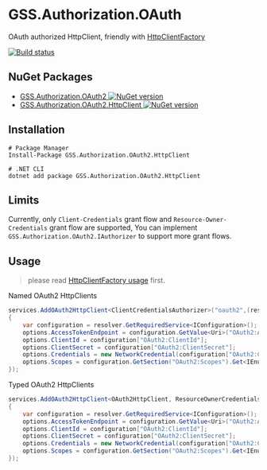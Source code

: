 # GSS.Authorization.OAuth

OAuth authorized HttpClient, friendly with [HttpClientFactory](https://docs.microsoft.com/aspnet/core/fundamentals/http-requests)

[![Build status](https://ci.appveyor.com/api/projects/status/9s6628wsosi4a6gu?svg=true)](https://ci.appveyor.com/project/akunzai/gss-authorization-oauth)

## NuGet Packages

- [GSS.Authorization.OAuth2 ![NuGet version](https://img.shields.io/nuget/v/GSS.Authorization.OAuth2.svg?style=flat-square)](https://www.nuget.org/packages/GSS.Authorization.OAuth2/)
- [GSS.Authorization.OAuth2.HttpClient ![NuGet version](https://img.shields.io/nuget/v/GSS.Authorization.OAuth2.HttpClient.svg?style=flat-square)](https://www.nuget.org/packages/GSS.Authorization.OAuth2.HttpClient/)

## Installation

```shell
# Package Manager
Install-Package GSS.Authorization.OAuth2.HttpClient

# .NET CLI
dotnet add package GSS.Authorization.OAuth2.HttpClient
```

## Limits

Currently, only `Client-Credentials` grant flow and `Resource-Owner-Credentials` grant flow are supported, You can implement `GSS.Authorization.OAuth2.IAuthorizer` to support more grant flows.

## Usage

> please read [HttpClientFactory usage](https://docs.microsoft.com/aspnet/core/fundamentals/http-requests) first.

Named OAuth2 HttpClients

```csharp
services.AddOAuth2HttpClient<ClientCredentialsAuthorizer>("oauth2",(resolver, options) =>
{
    var configuration = resolver.GetRequiredService<IConfiguration>();
    options.AccessTokenEndpoint = configuration.GetValue<Uri>("OAuth2:AccessTokenEndpoint");
    options.ClientId = configuration["OAuth2:ClientId"];
    options.ClientSecret = configuration["OAuth2:ClientSecret"];
    options.Credentials = new NetworkCredential(configuration["OAuth2:Credentials:UserName"], configuration["OAuth2:Credentials:Password"]);
    options.Scopes = configuration.GetSection("OAuth2:Scopes").Get<IEnumerable<string>>();
});
```

Typed OAuth2 HttpClients

```csharp
services.AddOAuth2HttpClient<OAuth2HttpClient, ResourceOwnerCredentialsAuthorizer>((resolver, options) =>
{
    var configuration = resolver.GetRequiredService<IConfiguration>();
    options.AccessTokenEndpoint = configuration.GetValue<Uri>("OAuth2:AccessTokenEndpoint");
    options.ClientId = configuration["OAuth2:ClientId"];
    options.ClientSecret = configuration["OAuth2:ClientSecret"];
    options.Credentials = new NetworkCredential(configuration["OAuth2:Credentials:UserName"], configuration["OAuth2:Credentials:Password"]);
    options.Scopes = configuration.GetSection("OAuth2:Scopes").Get<IEnumerable<string>>();
});
```